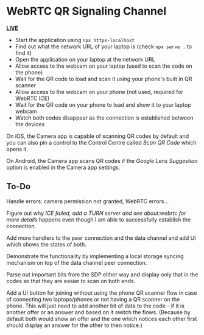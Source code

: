 # WebRTC QR Signaling Channel

[**LIVE**](https://tomashubelbauer.github.io/webrtc-qr-signaling-channel)

- Start the application using `npx https-localhost`
- Find out what the network URL of your laptop is (check `npx serve .` to find it)
- Open the application on your laptop at the network URL
- Allow access to the webcam on your laptop (used to scan the code on the phone)
- Wait for the QR code to load and scan it using your phone's built in QR scanner
- Allow access to the webcam on your phone (not used, required for WebRTC ICE)
- Wait for the QR code on your phone to load and show it to your laptop webcam
- Watch both codes disappear as the connection is established between the devices

On iOS, the Camera app is capable of scanning QR codes by default and you can
also pin a control to the Control Centre called *Scan QR Code* which opens it.

On Android, the Camera app scans QR codes if the *Google Lens Suggestion* option
is enabled in the Camera app settings.

## To-Do

Handle errors: camera permission not granted, WebRTC errors…

Figure out why *ICE failed, add a TURN server and see about:webrtc for more
details* happens even though I am able to successfully establish the connection.

Add more handlers to the peer connection and the data channel and add UI which
shows the states of both.

Demonstrate the functionality by implementing a local storage syncing mechanism
on top of the data channel peer connection.

Parse out important bits from the SDP either way and display only that in the
codes so that they are easier to scan on both ends.

Add a UI button for joining without using the phone QR scanner flow in case of
connecting two laptops/phones or not having a QR scanner on the phone. This will
just need to add another bit of data to the code - if it is another offer or an
answer and based on it switch the flows. (Because by default both would show an
offer and the one which notices each other first should display an answer for
the other to then notice.)
